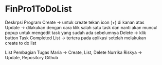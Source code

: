 # FinPro1ToDoList
Deskrpsi Program
Create -> untuk create tekan icon (+) di kanan atas
Update -> dilakukan dengan cara klik salah satu task dan nanti akan muncul popup untuk mengedit task yang sudah ada sebelumnya
Delete -> klik button Task Completed
List -> tertera pada aplikasi setelah melakukan create to do list


List Pembagian Tugas
Maria -> Create, List, Delete 
Nurrika Riskya -> Update, Repository Github
